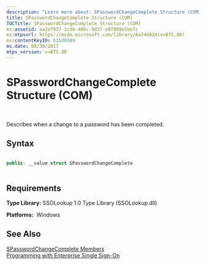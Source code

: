 ```yaml
---
description: "Learn more about: SPasswordChangeComplete Structure (COM)"
title: SPasswordChangeComplete Structure (COM)
TOCTitle: SPasswordChangeComplete Structure (COM)
ms:assetid: aa2e7937-1cd4-486c-9d37-e8f009e5be7c
ms:mtpsurl: https://msdn.microsoft.com/library/Aa746024(v=BTS.80)
ms:contentKeyID: 51530349
ms.date: 08/30/2017
mtps_version: v=BTS.80
---
```


# SPasswordChangeComplete Structure (COM)

 

Describes when a change to a password has been completed.

## Syntax

```C#
  
public: __value struct SPasswordChangeComplete  
  
```

## Requirements

**Type Library:** SSOLookup 1.0 Type Library (SSOLookup.dll)

**Platforms:**  Windows

## See Also

[SPasswordChangeComplete Members](spasswordchangecomplete-members.md)  
[Programming with Enterprise Single Sign-On](https://msdn.microsoft.com/library/aa704508\(v=bts.80\))

